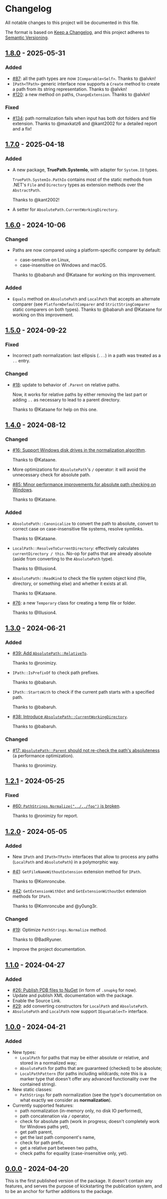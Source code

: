 <!--
SPDX-FileCopyrightText: 2024-2025 Friedrich von Never <friedrich@fornever.me>

SPDX-License-Identifier: MIT
-->

Changelog
=========
All notable changes to this project will be documented in this file.

The format is based on [Keep a Changelog](https://keepachangelog.com/en/1.0.0/), and this project adheres to [Semantic Versioning](https://semver.org/spec/v2.0.0.html).

## [1.8.0] - 2025-05-31
### Added
- [#87](https://github.com/ForNeVeR/TruePath/issues/87): all the path types are now `IComparable<Self>`. Thanks to @alvkn!
- `IPath<TPath>` generic interface now supports a `Create` method to create a path from its string representation. Thanks to @alvkn!
- [#120](https://github.com/ForNeVeR/TruePath/issues/120): a new method on paths, `ChangeExtension`. Thanks to @alvkn!

### Fixed
- [#134](https://github.com/ForNeVeR/TruePath/issues/134): path normalization fails when input has both dot folders and file extension. Thanks to @maxkatz6 and @kant2002 for a detailed report and a fix!

## [1.7.0] - 2025-04-18
### Added
- A new package, **TruePath.SystemIo**, with adapter for `System.IO` types.

  `TruePath.SystemIo.PathIo` contains most of the static methods from .NET's `File` and `Directory` types as extension methods over the `AbstractPath`.

  Thanks to @kant2002!
- A setter for `AbsolutePath.CurrentWorkingDirectory`.

## [1.6.0] - 2024-10-06
### Changed
- Paths are now compared using a platform-specific comparer by default:
    - case-sensitive on Linux,
    - case-insensitive on Windows and macOS.

  Thanks to @babaruh and @Kataane for working on this improvement.

### Added
- `Equals` method on `AbsolutePath` and `LocalPath` that accepts an alternate comparer (see `PlatformDefaultComparer` and `StrictStringComparer` static comparers on both types). Thanks to @babaruh and @Kataane for working on this improvement.

## [1.5.0] - 2024-09-22
### Fixed
- Incorrect path normalization: last ellipsis (`...`) in a path was treated as a `..` entry.

### Changed
- [#18](https://github.com/ForNeVeR/TruePath/issues/18): update to behavior of `.Parent` on relative paths.

  Now, it works for relative paths by either removing the last part or adding `..` as necessary to lead to a parent directory.

  Thanks to @Kataane for help on this one.

## [1.4.0] - 2024-08-12
### Changed
- [#16: Support Windows disk drives in the normalization algorithm](https://github.com/ForNeVeR/TruePath/issues/16).

  Thanks to @Kataane.
- More optimizations for `AbsolutePath`'s `/` operator: it will avoid the unnecessary check for absolute path.
- [#85: Minor performance improvements for absolute path checking on Windows](https://github.com/ForNeVeR/TruePath/pull/85).

  Thanks to @Kataane.

### Added
- `AbsolutePath::Canonicalize` to convert the path to absolute, convert to correct case on case-insensitive file systems, resolve symlinks.

  Thanks to @Kataane.
- `LocalPath::ResolveToCurrentDirectory`: effectively calculates `currentDirectory / this`. No-op for paths that are already absolute (aside from converting to the `AbsolutePath` type).

  Thanks to @Illusion4.
- `AbsolutePath::ReadKind` to check the file system object kind (file, directory, or something else) and whether it exists at all.

  Thanks to @Kataane.
- [#76](https://github.com/ForNeVeR/TruePath/issues/76): a new `Temporary` class for creating a temp file or folder.

  Thanks to @Illusion4.

## [1.3.0] - 2024-06-21
### Added
- [#39: Add `AbsolutePath::RelativeTo`](https://github.com/ForNeVeR/TruePath/issues/39).

  Thanks to @ronimizy.
- `IPath::IsPrefixOf` to check path prefixes.

  Thanks to @babaruh.
- `IPath::StartsWith` to check if the current path starts with a specified path.

  Thanks to @babaruh.
- [#38: Introduce `AbsolutePath::CurrentWorkingDirectory`](https://github.com/ForNeVeR/TruePath/issues/38).

  Thanks to @babaruh.

### Changed
- [#17: `AbsolutePath::Parent` should not re-check the path's absoluteness](https://github.com/ForNeVeR/TruePath/issues/17) (a performance optimization).

  Thanks to @ronimizy.

## [1.2.1] - 2024-05-25
### Fixed
- [#60: `PathStrings.Normalize("../../foo")` is broken](https://github.com/ForNeVeR/TruePath/issues/60).

  Thanks to @ronimizy for report.

## [1.2.0] - 2024-05-05
### Added
- New `IPath` and `IPath<TPath>` interfaces that allow to process any paths (`LocalPath` and `AbsolutePath`) in a polymorphic way.
- [#41](https://github.com/ForNeVeR/TruePath/issues/41): `GetFileNameWithoutExtension` extension method for `IPath`.

  Thanks to @Komroncube.
- [#42](https://github.com/ForNeVeR/TruePath/issues/42): `GetExtensionWithDot` and `GetExtensionWithoutDot` extension methods for `IPath`.

  Thanks to @Komroncube and @y0ung3r.

### Changed
- [#19](https://github.com/ForNeVeR/TruePath/issues/19): Optimize `PathStrings.Normalize` method.

  Thanks to @BadRyuner.
- Improve the project documentation.

## [1.1.0] - 2024-04-27
### Added
- [#26: Publish PDB files to NuGet](https://github.com/ForNeVeR/TruePath/issues/26) (in form of `.snupkg` for now).
- Update and publish XML documentation with the package.
- Enable the Source Link.
- [#29](https://github.com/ForNeVeR/TruePath/issues/29): add converting constructors for `LocalPath` and `AbsolutePath`.
- `AbsolutePath` and `LocalPath` now support `IEquatable<T>` interface.

## [1.0.0] - 2024-04-21
### Added
- New types:
  - `LocalPath` for paths that may be either absolute or relative, and stored in a normalized way;
  - `AbsolutePath` for paths that are guaranteed (checked) to be absolute;
  - `LocalPathPattern` (for paths including wildcards; note this is a marker type that doesn't offer any advanced functionality over the contained string).
- New static classes:
  - `PathStrings` for path normalization (see the type's documentation on what exactly we consider as **normalization**).
- Currently supported features:
  - path normalization (in-memory only, no disk IO performed),
  - path concatenation via `/` operator,
  - check for absolute path (work in progress; doesn't completely work for Windows paths yet),
  - get path parent,
  - get the last path component's name,
  - check for path prefix,
  - get a relative part between two paths,
  - check paths for equality (case-insensitive only, yet).

## [0.0.0] - 2024-04-20
This is the first published version of the package. It doesn't contain any features, and serves the purpose of kickstarting the publication system, and to be an anchor for further additions to the package.

[docs.readme]: README.md

[0.0.0]: https://github.com/ForNeVeR/TruePath/releases/tag/v0.0.0
[1.0.0]: https://github.com/ForNeVeR/TruePath/compare/v0.0.0...v1.0.0
[1.1.0]: https://github.com/ForNeVeR/TruePath/compare/v1.0.0...v1.1.0
[1.2.0]: https://github.com/ForNeVeR/TruePath/compare/v1.1.0...v1.2.0
[1.2.1]: https://github.com/ForNeVeR/TruePath/compare/v1.2.0...v1.2.1
[1.3.0]: https://github.com/ForNeVeR/TruePath/compare/v1.2.1...v1.3.0
[1.4.0]: https://github.com/ForNeVeR/TruePath/compare/v1.3.0...v1.4.0
[1.5.0]: https://github.com/ForNeVeR/TruePath/compare/v1.4.0...v1.5.0
[1.6.0]: https://github.com/ForNeVeR/TruePath/compare/v1.5.0...v1.6.0
[1.7.0]: https://github.com/ForNeVeR/TruePath/compare/v1.6.0...v1.7.0
[1.8.0]: https://github.com/ForNeVeR/TruePath/compare/v1.7.0...v1.8.0
[Unreleased]: https://github.com/ForNeVeR/TruePath/compare/v1.8.0...HEAD
